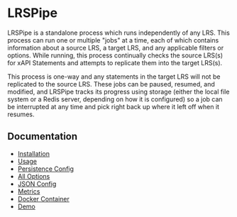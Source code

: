 # LRSPipe

LRSPipe is a standalone process which runs independently of any LRS. This process can run one or multiple "jobs" at a time, each of which contains information about a source LRS, a target LRS, and any applicable filters or options. While running, this process continually checks the source LRS(s) for xAPI Statements and attempts to replicate them into the target LRS(s).

This process is one-way and any statements in the target LRS will not be replicated to the source LRS. These jobs can be paused, resumed, and modified, and LRSPipe tracks its progress using storage (either the local file system or a Redis server, depending on how it is configured) so a job can be interrupted at any time and pick right back up where it left off when it resumes.

## Documentation

- [Installation](install.md)
- [Usage](usage.md)
- [Persistence Config](persistence.md)
- [All Options](options.md)
- [JSON Config](json.md)
- [Metrics](metrics.md)
- [Docker Container](docker.md)
- [Demo](demo.md)
